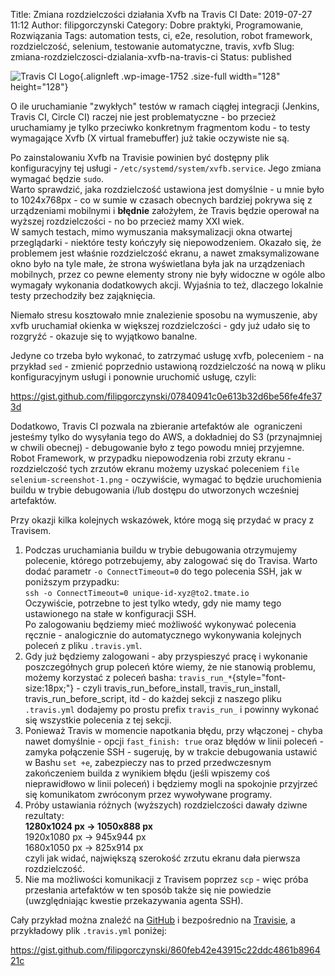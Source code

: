 Title: Zmiana rozdzielczości działania Xvfb na Travis CI
Date: 2019-07-27 11:12
Author: filipgorczynski
Category: Dobre praktyki, Programowanie, Rozwiązania
Tags: automation tests, ci, e2e, resolution, robot framework, rozdzielczość, selenium, testowanie automatyczne, travis, xvfb
Slug: zmiana-rozdzielczosci-dzialania-xvfb-na-travis-ci
Status: published

![Travis CI Logo](https://filipgorczynski.files.wordpress.com/2018/03/travisci-logo.png){.alignleft .wp-image-1752 .size-full width="128" height="128"}

O ile uruchamianie "zwykłych" testów w ramach ciągłej integracji (Jenkins, Travis CI, Circle CI) raczej nie jest problematyczne - bo przecież uruchamiamy je tylko przeciwko konkretnym fragmentom kodu - to testy wymagające Xvfb (X virtual framebuffer) już takie oczywiste nie są.

Po zainstalowaniu Xvfb na Travisie powinien być dostępny plik konfiguracyjny tej usługi - `/etc/systemd/system/xvfb.service`. Jego zmiana  wymagać będzie `sudo`.  
Warto sprawdzić, jaka rozdzielczość ustawiona jest domyślnie - u mnie było to 1024x768px - co w sumie w czasach obecnych bardziej pokrywa się z urządzeniami mobilnymi i **błędnie** założyłem, że Travis będzie operował na wyższej rozdzielczości - no bo przecież mamy XXI wiek.  
W samych testach, mimo wymuszania maksymalizacji okna otwartej przeglądarki - niektóre testy kończyły się niepowodzeniem. Okazało się, że problemem jest właśnie rozdzielczość ekranu, a nawet zmaksymalizowane okno było na tyle małe, że strona wyświetlana była jak na urządzeniach mobilnych, przez co pewne elementy strony nie były widoczne w ogóle albo wymagały wykonania dodatkowych akcji. Wyjaśnia to też, dlaczego lokalnie testy przechodziły bez zająknięcia.

Niemało stresu kosztowało mnie znalezienie sposobu na wymuszenie, aby xvfb uruchamiał okienka w większej rozdzielczości - gdy już udało się to rozgryźć - okazuje się to wyjątkowo banalne.

Jedyne co trzeba było wykonać, to zatrzymać usługę xvfb, poleceniem - na przykład `sed` - zmienić poprzednio ustawioną rozdzielczość na nową w pliku konfiguracyjnym usługi i ponownie uruchomić usługę, czyli:

https://gist.github.com/filipgorczynski/07840941c0e613b32d6be56fe4fe373d

Dodatkowo, Travis CI pozwala na zbieranie artefaktów ale  ograniczeni jesteśmy tylko do wysyłania tego do AWS, a dokładniej do S3 (przynajmniej w chwili obecnej) - debugowanie było z tego powodu mniej przyjemne. Robot Framework, w przypadku niepowodzenia robi zrzuty ekranu - rozdzielczość tych zrzutów ekranu możemy uzyskać poleceniem `file selenium-screenshot-1.png` - oczywiście, wymagać to będzie uruchomienia buildu w trybie debugowania i/lub dostępu do utworzonych wcześniej artefaktów.

Przy okazji kilka kolejnych wskazówek, które mogą się przydać w pracy z Travisem.

1.  Podczas uruchamiania buildu w trybie debugowania otrzymujemy polecenie, którego potrzebujemy, aby zalogować się do Travisa. Warto dodać parametr `-o ConnectTimeout=0` do tego polecenia SSH, jak w poniższym przypadku:  
   `ssh -o ConnectTimeout=0 unique-id-xyz@to2.tmate.io`  
   Oczywiście, potrzebne to jest tylko wtedy, gdy nie mamy tego ustawionego na stałe w konfiguracji SSH.  
   Po zalogowaniu będziemy mieć możliwość wykonywać polecenia ręcznie - analogicznie do automatycznego wykonywania kolejnych poleceń z pliku `.travis.yml`.
2.  Gdy już będziemy zalogowani - aby przyspieszyć pracę i wykonanie poszczegółnych grup poleceń które wiemy, że nie stanowią problemu, możemy korzystać z poleceń basha: `travis_run_*`{style="font-size:18px;"} - czyli travis\_run\_before\_install, travis\_run\_install, travis\_run\_before\_script, itd - do każdej sekcji z naszego pliku `.travis.yml` dodajemy po prostu prefix `travis_run_` i powinny wykonać się wszystkie polecenia z tej sekcji.
3.  Ponieważ Travis w momencie napotkania błędu, przy włączonej - chyba nawet domyślnie - opcji `fast_finish: true` oraz błędów w linii poleceń - zamyka połączenie SSH - sugeruję, by w trakcie debugowania ustawić w Bashu `set +e`, zabezpieczy nas to przed przedwczesnym zakończeniem builda z wynikiem błędu (jeśli wpiszemy coś nieprawidłowo w linii poleceń) i będziemy mogli na spokojnie przyjrzeć się komunikatom zwróconym przez wywoływane programy.
4.  Próby ustawiania różnych (wyższych) rozdzielczości dawały dziwne rezultaty:  
   **1280x1024 px -\> 1050x888 px**  
   1920x1080 px -\> 945x944 px  
   1680x1050 px -\> 825x914 px  
   czyli jak widać, największą szerokość zrzutu ekranu dała pierwsza rozdzielczość.
5.  Nie ma możliwości komunikacji z Travisem poprzez `scp` - więc próba przesłania artefaktów w ten sposób także się nie powiedzie (uwzględniając kwestie przekazywania agenta SSH).

Cały przykład można znaleźć na [GitHub](https://github.com/filipgorczynski/robo-travis) i bezpośrednio na [Travisie](https://travis-ci.com/filipgorczynski/robo-travis), a przykładowy plik `.travis.yml` poniżej:

https://gist.github.com/filipgorczynski/860feb42e43915c22ddc4861b896421c

